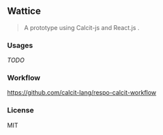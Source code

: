 
Wattice
----

> A prototype using Calcit-js and React.js .

### Usages

_TODO_

### Workflow

https://github.com/calcit-lang/respo-calcit-workflow

### License

MIT

